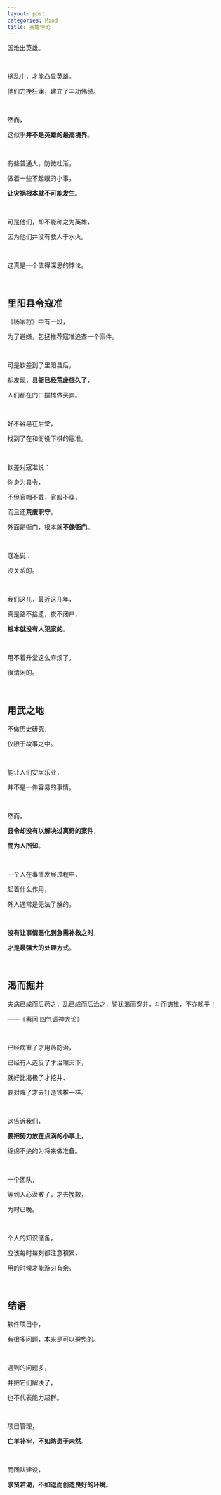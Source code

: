 ```yaml
---
layout: post
categories: Mind
title: 英雄悖论
---
```


国难出英雄。

<br/>

祸乱中，才能凸显英雄。

他们力挽狂澜，建立了丰功伟绩。

<br/>

然而，

这似乎**并不是英雄的最高境界**。

<br/>

有些普通人，防微杜渐，

做着一些不起眼的小事，

**让灾祸根本就不可能发生**。

<br/>

可是他们，却不能称之为英雄，

因为他们并没有救人于水火。

<br/>

这真是一个值得深思的悖论。

<br/>

## **里阳县令寇准**

《杨家将》中有一段，

为了避嫌，包拯推荐寇准追查一个案件。

<br/>

可是钦差到了里阳县后，

却发现，**县衙已经荒废很久了**，

人们都在门口摆摊做买卖。

<br/>

好不容易在后堂，

找到了在和衙役下棋的寇准。

<br/>

钦差对寇准说：

你身为县令，

不但官帽不戴，官服不穿，

而且还**荒废职守**。

外面是衙门，根本就**不像衙门**。

<br/>

寇准说：

没关系的。

<br/>

我们这儿，最近这几年，

真是路不拾遗，夜不闭户，

**根本就没有人犯案的**。

<br/>

用不着升堂这么麻烦了，

很清闲的。

<br/>

## **用武之地**

不做历史研究，

仅限于故事之中。

<br/>

能让人们安居乐业，

并不是一件容易的事情。

<br/>

然而，

**县令却没有以解决过离奇的案件**，

**而为人所知**。

<br/>

一个人在事情发展过程中，

起着什么作用，

外人通常是无法了解的。

<br/>

**没有让事情恶化到急需补救之时**，

**才是最强大的处理方式**。

<br/>

## **渴而掘井**

夫病已成而后药之，乱已成而后治之，譬犹渴而穿井，斗而铸锥，不亦晚乎！

——《素问·四气调神大论》

<br/>

已经病重了才用药防治，

已经有人造反了才治理天下，

就好比渴极了才挖井、

要对阵了才去打造铁椎一样。

<br/>

这告诉我们，

**要把努力放在点滴的小事上**，

绵绵不绝的为将来做准备。

<br/>

一个团队，

等到人心涣散了，才去挽救，

为时已晚。

<br/>

个人的知识储备，

应该每时每刻都注意积累，

用的时候才能游刃有余。

<br/>

## **结语**

软件项目中，

有很多问题，本来是可以避免的。

<br/>

遇到的问题多，

并把它们解决了，

也不代表能力超群。

<br/>

项目管理，

**亡羊补牢，不如防患于未然**。

<br/>

而团队建设，

**求贤若渴，不如退而创造良好的环境**。








